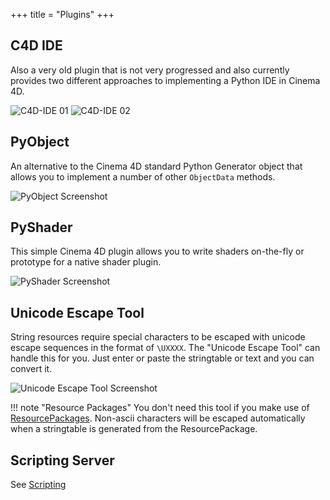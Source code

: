 +++
title = "Plugins"
+++

## C4D IDE

Also a very old plugin that is not very progressed and also currently provides
two different approaches to implementing a Python IDE in Cinema 4D.

![C4D-IDE 01](c4dide-01.png)
![C4D-IDE 02](c4dide-02.png)

## PyObject

An alternative to the Cinema 4D standard Python Generator object that allows
you to implement a number of other `ObjectData` methods.

![PyObject Screenshot](pyobject.png)

## PyShader

This simple Cinema 4D plugin allows you to write shaders on-the-fly or
prototype for a native shader plugin.

![PyShader Screenshot](pyshader.png)

## Unicode Escape Tool

String resources require special characters to be escaped with unicode
escape sequences in the format of `\UXXXX`. The "Unicode Escape Tool"
can handle this for you. Just enter or paste the stringtable or text
and you can convert it.

![Unicode Escape Tool Screenshot](uescapetool.png)

!!! note "Resource Packages"
    You don't need this tool if you make use of [ResourcePackages](../cli#c4ddev-rpkg).
    Non-ascii characters will be escaped automatically when a stringtable
    is generated from the ResourcePackage.

## Scripting Server

See [Scripting](scripting)

